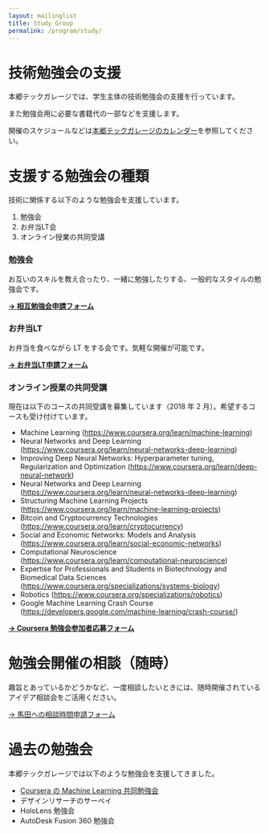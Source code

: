 ```yaml
---
layout: mailinglist
title: Study Group
permalink: /program/study/
---
```


# 技術勉強会の支援

本郷テックガレージでは、学生主体の技術勉強会の支援を行っています。

また勉強会用に必要な書籍代の一部などを支援します。

開催のスケジュールなどは[本郷テックガレージのカレンダー](../../calendar/)を参照してください。

# 支援する勉強会の種類

技術に関係する以下のような勉強会を支援しています。

1. 勉強会
1. お弁当LT会
1. オンライン授業の共同受講

### 勉強会

お互いのスキルを教え合ったり、一緒に勉強したりする、一般的なスタイルの勉強会です。

**[→ 相互勉強会申請フォーム](https://goo.gl/forms/XgzW4XZQ4qJ5ctbh2)**

### お弁当LT

お弁当を食べながら LT をする会です。気軽な開催が可能です。

**[-> お弁当LT申請フォーム](https://goo.gl/forms/doFyhoVDQwG4cKZc2)**

### オンライン授業の共同受講

現在は以下のコースの共同受講を募集しています（2018 年 2 月）。希望するコースも受け付けています。

- Machine Learning (https://www.coursera.org/learn/machine-learning)
- Neural Networks and Deep Learning (https://www.coursera.org/learn/neural-networks-deep-learning)
- Improving Deep Neural Networks: Hyperparameter tuning, Regularization and Optimization (https://www.coursera.org/learn/deep-neural-network)
- Neural Networks and Deep Learning (https://www.coursera.org/learn/neural-networks-deep-learning)
- Structuring Machine Learning Projects (https://www.coursera.org/learn/machine-learning-projects)
- Bitcoin and Cryptocurrency Technologies (https://www.coursera.org/learn/cryptocurrency)
- Social and Economic Networks: Models and Analysis (https://www.coursera.org/learn/social-economic-networks)
- Computational Neuroscience (https://www.coursera.org/learn/computational-neuroscience)
- Expertise for Professionals and Students in Biotechnology and Biomedical Data Sciences (https://www.coursera.org/specializations/systems-biology)
- Robotics (https://www.coursera.org/specializations/robotics)
- Google Machine Learning Crash Course (https://developers.google.com/machine-learning/crash-course/)

**[-> Coursera 勉強会参加者応募フォーム](https://goo.gl/forms/zKFkCSUvpLJ8BiIK2)**



# 勉強会開催の相談（随時）

趣旨とあっているかどうかなど、一度相談したいときには、随時開催されているアイデア相談会をご活用ください。

[-> 馬田への相談時間申請フォーム](https://www.meetingbird.com/l/tumada/garagemeeting)

# 過去の勉強会

本郷テックガレージでは以下のような勉強会を支援してきました。

- [Coursera の Machine Learning 共同勉強会](https://www.coursera.org/learn/machine-learning)
- デザインリサーチのサーベイ
- HoloLens 勉強会
- AutoDesk Fusion 360 勉強会

